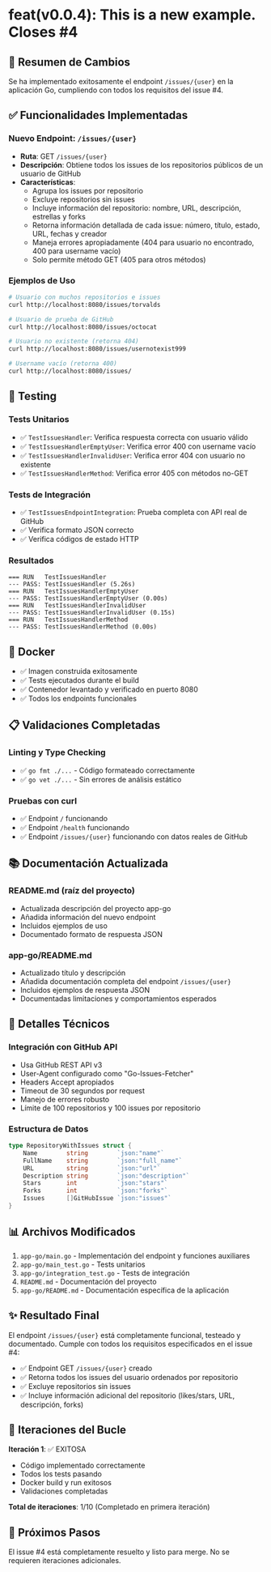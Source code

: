 # feat(v0.0.4): This is a new example. Closes #4

## 📝 Resumen de Cambios

Se ha implementado exitosamente el endpoint `/issues/{user}` en la aplicación Go, cumpliendo con todos los requisitos del issue #4.

## ✅ Funcionalidades Implementadas

### Nuevo Endpoint: `/issues/{user}`

- **Ruta**: GET `/issues/{user}`
- **Descripción**: Obtiene todos los issues de los repositorios públicos de un usuario de GitHub
- **Características**:
  - Agrupa los issues por repositorio
  - Excluye repositorios sin issues
  - Incluye información del repositorio: nombre, URL, descripción, estrellas y forks
  - Retorna información detallada de cada issue: número, título, estado, URL, fechas y creador
  - Maneja errores apropiadamente (404 para usuario no encontrado, 400 para username vacío)
  - Solo permite método GET (405 para otros métodos)

### Ejemplos de Uso

```bash
# Usuario con muchos repositorios e issues
curl http://localhost:8080/issues/torvalds

# Usuario de prueba de GitHub
curl http://localhost:8080/issues/octocat

# Usuario no existente (retorna 404)
curl http://localhost:8080/issues/usernotexist999

# Username vacío (retorna 400)
curl http://localhost:8080/issues/
```

## 🧪 Testing

### Tests Unitarios
- ✅ `TestIssuesHandler`: Verifica respuesta correcta con usuario válido
- ✅ `TestIssuesHandlerEmptyUser`: Verifica error 400 con username vacío
- ✅ `TestIssuesHandlerInvalidUser`: Verifica error 404 con usuario no existente
- ✅ `TestIssuesHandlerMethod`: Verifica error 405 con métodos no-GET

### Tests de Integración
- ✅ `TestIssuesEndpointIntegration`: Prueba completa con API real de GitHub
- ✅ Verifica formato JSON correcto
- ✅ Verifica códigos de estado HTTP

### Resultados
```
=== RUN   TestIssuesHandler
--- PASS: TestIssuesHandler (5.26s)
=== RUN   TestIssuesHandlerEmptyUser
--- PASS: TestIssuesHandlerEmptyUser (0.00s)
=== RUN   TestIssuesHandlerInvalidUser
--- PASS: TestIssuesHandlerInvalidUser (0.15s)
=== RUN   TestIssuesHandlerMethod
--- PASS: TestIssuesHandlerMethod (0.00s)
```

## 🐳 Docker

- ✅ Imagen construida exitosamente
- ✅ Tests ejecutados durante el build
- ✅ Contenedor levantado y verificado en puerto 8080
- ✅ Todos los endpoints funcionales

## 📋 Validaciones Completadas

### Linting y Type Checking
- ✅ `go fmt ./...` - Código formateado correctamente
- ✅ `go vet ./...` - Sin errores de análisis estático

### Pruebas con curl
- ✅ Endpoint `/` funcionando
- ✅ Endpoint `/health` funcionando
- ✅ Endpoint `/issues/{user}` funcionando con datos reales de GitHub

## 📚 Documentación Actualizada

### README.md (raíz del proyecto)
- Actualizada descripción del proyecto app-go
- Añadida información del nuevo endpoint
- Incluidos ejemplos de uso
- Documentado formato de respuesta JSON

### app-go/README.md
- Actualizado título y descripción
- Añadida documentación completa del endpoint `/issues/{user}`
- Incluidos ejemplos de respuesta JSON
- Documentadas limitaciones y comportamientos esperados

## 🔧 Detalles Técnicos

### Integración con GitHub API
- Usa GitHub REST API v3
- User-Agent configurado como "Go-Issues-Fetcher"
- Headers Accept apropiados
- Timeout de 30 segundos por request
- Manejo de errores robusto
- Límite de 100 repositorios y 100 issues por repositorio

### Estructura de Datos
```go
type RepositoryWithIssues struct {
    Name        string        `json:"name"`
    FullName    string        `json:"full_name"`
    URL         string        `json:"url"`
    Description string        `json:"description"`
    Stars       int           `json:"stars"`
    Forks       int           `json:"forks"`
    Issues      []GitHubIssue `json:"issues"`
}
```

## 📊 Archivos Modificados

1. `app-go/main.go` - Implementación del endpoint y funciones auxiliares
2. `app-go/main_test.go` - Tests unitarios
3. `app-go/integration_test.go` - Tests de integración
4. `README.md` - Documentación del proyecto
5. `app-go/README.md` - Documentación específica de la aplicación

## ✨ Resultado Final

El endpoint `/issues/{user}` está completamente funcional, testeado y documentado. Cumple con todos los requisitos especificados en el issue #4:
- ✅ Endpoint GET `/issues/{user}` creado
- ✅ Retorna todos los issues del usuario ordenados por repositorio
- ✅ Excluye repositorios sin issues
- ✅ Incluye información adicional del repositorio (likes/stars, URL, descripción, forks)

## 🎯 Iteraciones del Bucle

**Iteración 1**: ✅ EXITOSA
- Código implementado correctamente
- Todos los tests pasando
- Docker build y run exitosos
- Validaciones completadas

**Total de iteraciones**: 1/10 (Completado en primera iteración)

## 🚀 Próximos Pasos

El issue #4 está completamente resuelto y listo para merge. No se requieren iteraciones adicionales.
